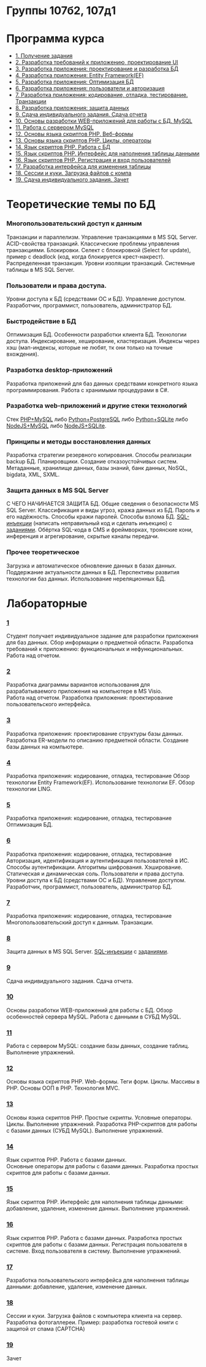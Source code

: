 # Группы 107б2, 107д1

# Программа курса
* [1. Получение задания](main/program-2024.md#1)
* [2. Разработка требований к приложению, проектирование UI](main/program-2024.md#2)
* [3. Разработка приложения: проектирование и разработка БД ](main/program-2024.md#3)
* [4. Разработка приложения: Entity Framework(EF)](main/program-2024.md#4)
* [5. Разработка приложения: Оптимизация БД](main/program-2024.md#5)
* [6. Разработка приложения: пользователи и авторизация](main/program-2024.md#6)
* [7. Разработка приложения: кодирование, отладка, тестирование. Транзакции](main/program-2024.md#7)
* [8. Разработка приложения: защита данных](main/program-2024.md#8)
* [9. Сдача индивидуального задания. Сдача отчета](main/program-2024.md#9)
* [10. Основы разработки WEB-приложений для работы с БД. MySQL](main/program-2024.md#10) 
* [11. Работа с сервером MySQL](main/program-2024.md#11)
* [12. Основы языка скриптов PHP. Веб-формы](main/program-2024.md#12)
* [13. Основы языка скриптов PHP. Циклы, операторы](main/program-2024.md#13)
* [14. Язык скриптов PHP. Работа с БД](main/program-2024.md#14)
* [15. Язык скриптов PHP. Интерфейс для наполнения таблицы данными](main/program-2024.md#15)
* [16. Язык скриптов PHP. Регистрация и вход пользователей](main/program-2024.md#16)
* [17. Разработка интерфейса для изменения таблицы](main/program-2024.md#17)
* [18. Сессии и куки. Загрузка файлов с компа](main/program-2024.md#18)
* [19. Сдача индивидуального задания. Зачет](main/program-2024.md#19)

# Теоретические темы по БД 

### Многопользовательский доступ к данным
Транзакции и параллелизм. 
Управление транзакциями в MS SQL Server. ACID-свойства транзакций.
Классические проблемы управления транзакциями. 
Блокировки. Селект с блокировкой (Select for update), пример с deadlock (код, когда блокируется крест-накрест).
Распределенная транзакция. 
Уровни изоляции транзакций.
Системные таблицы в MS SQL Server.

### Пользователи и права доступа.
Уровни доступа к БД (средствами ОС и БД). Управление доступом. Разработчик, программист, пользователь, администратор БД.

### Быстродействие в БД
Оптимизация БД.
Особенности разработки клиента БД. Технологии доступа.
Индексирование, хеширование, кластеризация.
Индексы через хэш (мап-индексы, которые не любят, тк они только на точные вхождения).

### Разработка desktop-приложений
Разработка приложений для баз данных средствами конкретного языка программирования.
Работа с хранимыми процедурами в C#.

### Разработка web-приложений и другие стеки технологий
Стек [PHP+MySQL](https://metanit.com/php/mysql/) либо [Python+PostgreSQL](https://metanit.com/python/database/2.1.php) либо [Python+SQLite](https://metanit.com/python/database/1.1.php) либо [NodeJS+MySQL](https://metanit.com/web/nodejs/8.1.php) либо [NodeJS+SQLite](https://dmitryweiner.github.io/web-lectures/SQLite.html).

### Принципы и методы восстановления данных
Разработка стратегии резервного копирования. 
Способы реализации backup БД. Планировщики. Создание отказоустойчивых систем.
Метаданные, хранилище данных, базы знаний, банк данных, NoSQL, bigdata, XML, SXML.

### Защита данных в MS SQL Server
С ЧЕГО НАЧИНАЕТСЯ ЗАЩИТА БД. Общие сведения о безопасности MS SQL Server.
Классификация и виды угроз, кража данных из БД. Пароль и его надёжность. Способы кражи паролей. Способы взлома БД.
[SQL-инъекции](https://portswigger.net/web-security/learning-paths/sql-injection) (написать неправильный код и сделать инъекцию) с [заданиями](https://portswigger.net/web-security/all-labs#sql-injection).
Обёртка SQL-кода в CMS и фреймворках, троянские кони, инференция и агрегирование, скрытые каналы передачи.

### Прочее теоретическое
Загрузка и автоматическое обновление данных в базах данных. Поддержание актуальности данных в БД. 
Перспективы развития технологии баз данных.
Использование нереляционных БД.


# Лабораторные 

### [1]()

Студент получает индивидуальное  задание для разработки приложения для баз данных. 
Сбор информации о предметной области. 
Разработка требований к приложению: функциональных и нефункциональных. 
Работа над отчетом.

### [2]()

Разработка  диаграммы вариантов  использования для разрабатываемого приложения на компьютере в MS Visio.  
Работа над отчетом.
Разработка приложения: проектирование пользовательского интерфейса. 

### [3]()

Разработка приложения: проектирование структуры базы данных. 
Разработка ER-модели по  описанию предметной области. 
Создание базы данных на компьютере.

### [4]()

Разработка приложения: кодирование, отладка, тестирование
Обзор технологии Entity Framework(EF). Использование технологии EF. Обзор технологии LING.

### [5]()

Разработка приложения: кодирование, отладка, тестирование
Оптимизация БД.

### [6]()

Разработка приложения: кодирование, отладка, тестирование
Авторизация, идентификация и аутентификация пользователей в ИС. Способы аутентификации. 
Алгоритмы шифрования. Хэширование. Статическая и динамическая соль.
Пользователи и права доступа.
Уровни доступа к БД (средствами ОС и БД). Управление доступом. Разработчик, программист, пользователь, администратор БД.

### [7]()

Разработка приложения: кодирование, отладка, тестирование
Многопользовательский доступ к данным. Транзакции.

### [8]()

Защита данных в MS SQL Server.
[SQL-инъекции](https://portswigger.net/web-security/learning-paths/sql-injection) с [заданиями](https://portswigger.net/web-security/all-labs#sql-injection).

### [9]()

Сдача индивидуального задания. Сдача отчета.

### [10]()

Основы разработки WEB-приложений для работы с БД. Обзор особенностей сервера MySQL. Работа с данными в СУБД MySQL. 

### [11]()

Работа с сервером MySQL: создание базы данных, создание таблиц.  Выполнение упражнений.

### [12]()

Основы языка скриптов PHP. Web-формы. Теги форм. Циклы. Массивы в PHP. Основы ООП в PHP. Технология MVC.

### [13]()

Основы языка скриптов PHP.
Простые скрипты. Условные операторы. Циклы. Выполнение упражнений.
Разработка PHP-скриптов для работы с базами данных (СУБД MySQL). 
Выполнение упражнений.

### [14]()

Язык скриптов PHP.
Работа с базами данных.  
Основные операторы для работы с базами данных.
Разработка простых скриптов для работы с базами данных.


### [15]()

Язык скриптов PHP.
Интерфейс для наполнения таблицы данными: добавление, удаление, изменение данных.
Выполнение упражнений.

### [16]()

Язык скриптов PHP.  Работа с базами данных. 
Разработка простых скриптов для работы с базами данных.
Регистрация пользователя в системе. Вход пользователя в систему. 
Выполнение упражнений.
  
### [17]()

Разработка пользовательского интерфейса для наполнения таблицы данными: добавление, удаление, изменение данных.  
  
### [18]()

Сессии и куки. 
Загрузка файлов с компьютера клиента на сервер. 
Разработка фотогаллереи. 
Пример: разработка гостевой книги с защитой от спама (CAPTCHA)

### [19]()

Зачет

